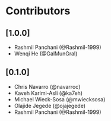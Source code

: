 # Contributors

## [1.0.0]

- Rashmil Panchani (@Rashmil-1999)
- Wenqi He (@GalMunGral)

## [0.1.0]

- Chris Navarro (@navarroc)
- Kaveh Karimi-Asli (@ka7eh)
- Michael Wieck-Sosa (@mwiecksosa)
- Olajide Jegede (@ojajegede)
- Rashmil Panchani (@Rashmil-1999)
